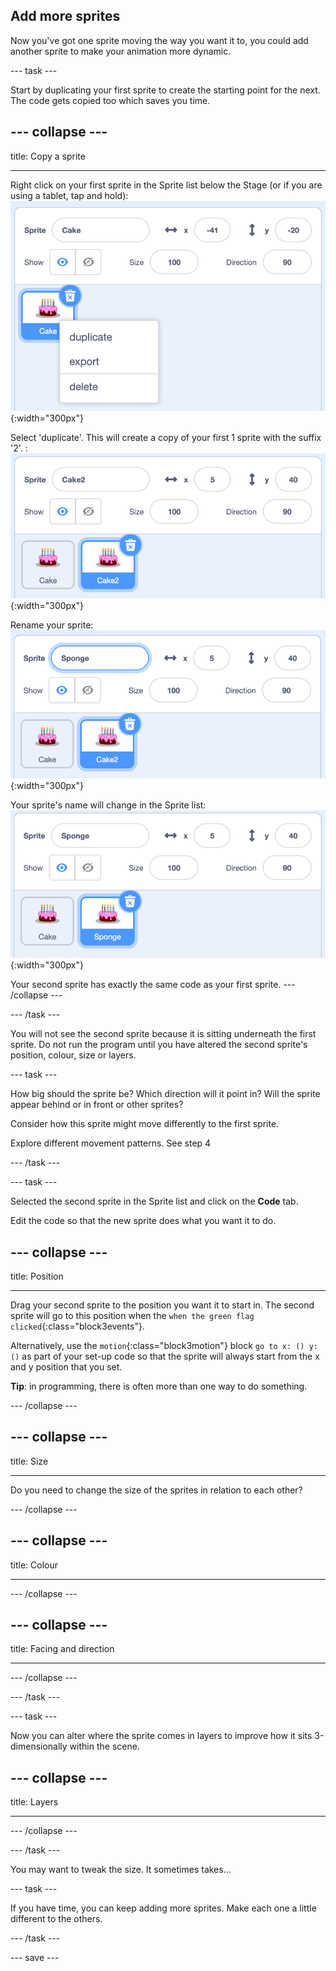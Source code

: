 ## Add more sprites
Now you've got one sprite moving the way you want it to, you could add another sprite to make your animation more dynamic. 

--- task ---

Start  by duplicating your first sprite to create the starting point for the next. The code gets copied too which saves you time.

--- collapse ---
---

title: Copy a sprite

---

Right click on your first sprite in the Sprite list below the Stage (or if you are using a tablet, tap and hold):
![Image right click first sprite](images/challenge1-right-click-sprite.png){:width="300px"}

Select 'duplicate'. This will create a copy of your first 1 sprite with the suffix '2'.
:
![Image duplicate sprite](images/challenge1-duplicate-sprite.png){:width="300px"}

Rename your sprite:
![Image rename sprite](images/challenge1-rename-sprite.png){:width="300px"}

Your sprite's name will change in the Sprite list:
![Image change name in list](images/challenge1-sprite-list.png){:width="300px"}

Your second sprite has exactly the same code as your first sprite. 
--- /collapse ---

--- /task ---

You will not see the second sprite because it is sitting underneath the first sprite. Do not run the program until you have altered the second sprite's position, colour, size or layers.

--- task ---

How big should the sprite be? 
Which direction will it point in?
Will the sprite appear behind or in front or other sprites?

Consider how this sprite might move differently to the first sprite. 

Explore different movement patterns. See step 4

--- /task ---

--- task ---

Selected the second sprite in the Sprite list and click on the **Code** tab.

Edit the code so that the new sprite does what you want it to do.

--- collapse ---
---

title: Position

---

Drag your second sprite to the position you want it to start in.  The second sprite will go to this position when the `when the green flag clicked`{:class="block3events"}.

Alternatively, use the `motion`{:class="block3motion"} block `go to x: () y: ()` as part of your set-up code so that the sprite will always start from the x and y position that you set.

**Tip**: in programming, there is often more than one way to do something.

--- /collapse ---

--- collapse ---
---

title: Size

---
Do you need to change the size of the sprites in relation to each other?

--- /collapse ---

--- collapse ---
---

title: Colour

---
--- /collapse ---

--- collapse ---
---

title: Facing and direction

---

--- /collapse ---

--- /task ---

--- task ---

Now you can alter where the sprite comes in layers to improve how it sits 3-dimensionally within the scene.

--- collapse ---
---

title: Layers

---

--- /collapse ---

--- /task ---

You may want to tweak the size. It sometimes takes...

--- task ---

If you have time, you can keep adding more sprites. Make each one a little different to the others. 

--- /task ---

--- save ---
